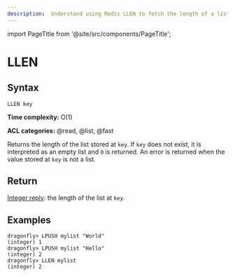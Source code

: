 ```yaml
---
description:  Understand using Redis LLEN to fetch the length of a list to manage data effectively.
---
```

import PageTitle from '@site/src/components/PageTitle';

# LLEN

<PageTitle title="Redis LLEN Command (Documentation) | Dragonfly" />

## Syntax

    LLEN key

**Time complexity:** O(1)

**ACL categories:** @read, @list, @fast

Returns the length of the list stored at `key`.
If `key` does not exist, it is interpreted as an empty list and `0` is returned.
An error is returned when the value stored at `key` is not a list.

## Return

[Integer reply](https://redis.io/docs/latest/develop/reference/protocol-spec/#integers): the length of the list at `key`.

## Examples

```shell
dragonfly> LPUSH mylist "World"
(integer) 1
dragonfly> LPUSH mylist "Hello"
(integer) 2
dragonfly> LLEN mylist
(integer) 2
```
